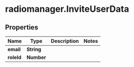 # radiomanager.InviteUserData

## Properties
Name | Type | Description | Notes
------------ | ------------- | ------------- | -------------
**email** | **String** |  | 
**roleId** | **Number** |  | 


